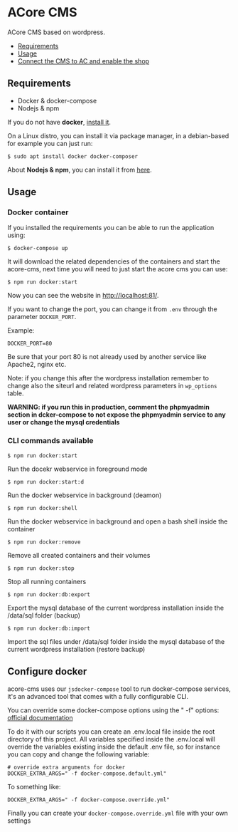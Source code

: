 # ACore CMS

ACore CMS based on wordpress.

- [Requirements](https://github.com/azerothcore/acore-cms#requirements)
- [Usage](https://github.com/azerothcore/acore-cms#usage)
- [Connect the CMS to AC and enable the shop](https://github.com/azerothcore/acore-cms/blob/master/docs/configure-cms.md)

## Requirements

- Docker & docker-compose
- Nodejs & npm

If you do not have **docker**, [install it](https://docs.docker.com/compose/install/).

On a Linux distro, you can install it via package manager, in a debian-based for example you can just run:
```
$ sudo apt install docker docker-composer
```

About **Nodejs & npm**, you can install it from [here](https://nodejs.org/en/).

## Usage
### Docker container


If you installed the requirements you can be able to run the application using:
```
$ docker-compose up
```

It will download the related dependencies of the containers and start the acore-cms, next time you will need to just start the acore cms you can use:
```
$ npm run docker:start
```

Now you can see the website in [http://localhost:81/](http://localhost:81/).

If you want to change the port, you can change it from `.env` through the parameter `DOCKER_PORT`.

Example:
```
DOCKER_PORT=80
```

Be sure that your port 80 is not already used by another service like Apache2, nginx etc.

Note: if you change this after the wordpress installation remember to change also the siteurl and related wordpress parameters in `wp_options` table.

**WARNING: if you run this in production, comment the phpmyadmin section in dcker-compose to not expose the phpmyadmin service to any user or change the mysql credentials**

### CLI commands available

```
$ npm run docker:start
```

Run the docekr webservice in foreground mode


```
$ npm run docker:start:d
```

Run the docker webservice in background (deamon)

```
$ npm run docker:shell
```

Run the docker webservice in background and open a bash shell inside the container

```
$ npm run docker:remove
```

Remove all created containers and their volumes

```
$ npm run docker:stop
```

Stop all running containers

```
$ npm run docker:db:export
```

Export the mysql database of the current wordpress installation inside the /data/sql folder (backup)

```
$ npm run docker:db:import
```

Import the sql files under /data/sql folder inside the mysql database of the current wordpress installation (restore backup)

## Configure docker

acore-cms uses our `jsdocker-compose` tool to run docker-compose services, it's an advanced tool that comes with a fully configurable CLI.

You can override some docker-compose options using the " -f" options: [official documentation](https://docs.docker.com/compose/reference/overview/#use--f-to-specify-name-and-path-of-one-or-more-compose-files)

To do it with our scripts you can create an .env.local file inside the root directory of this project. All variables specified inside the .env.local will override the variables existing inside the default .env file, so for instance you can copy and change the following variable:

```
# override extra arguments for docker
DOCKER_EXTRA_ARGS=" -f docker-compose.default.yml"
```

To something like:

```
DOCKER_EXTRA_ARGS=" -f docker-compose.override.yml"
```

Finally you can create your `docker-compose.override.yml` file with your own settings


